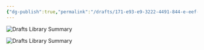 ```yaml
---
{"dg-publish":true,"permalink":"/drafts/171-e93-e9-3222-4491-844-e-eef-6-dd-0-ffa-35/","dgHomeLink":true,"dgPassFrontmatter":false}
---
```



![Drafts Library Summary](https://i.snap.as/aV8azEcA.image)

![Drafts Library Summary](https://user-images.githubusercontent.com/43663476/163240429-65a75405-3535-415f-a47b-4e68073c9089.png)